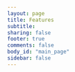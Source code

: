 ```yaml
---
layout: page
title: Features 
subtitle:
sharing: false
footer: true 
comments: false
body_id: "main_page"
sidebar: false 
---
```

